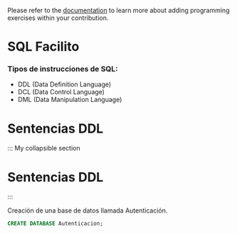 Please refer to the [documentation](https://tech.io/doc) to learn more about adding programming exercises within your contribution.

# SQL Facilito
### Tipos de instrucciones de SQL:
- DDL (Data Definition Language)
- DCL (Data Control Language)
- DML (Data Manipulation Language) 

# Sentencias DDL

::: My collapsible section

# Sentencias DDL

:::

Creación de una base de datos llamada Autenticación.

```sql
CREATE DATABASE Autenticacion;
```
